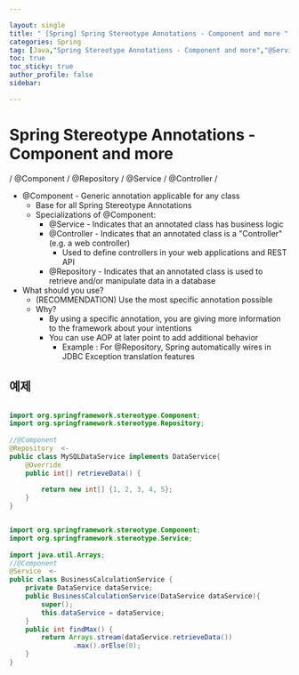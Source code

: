 ```yaml
---

layout: single
title: " [Spring] Spring Stereotype Annotations - Component and more "
categories: Spring
tag: [Java,"Spring Stereotype Annotations - Component and more","@Service","@Controller","@Repository"]
toc: true
toc_sticky: true
author_profile: false
sidebar:

---
```

# Spring Stereotype Annotations - Component and more
/ @Component / @Repository / @Service / @Controller / 

- @Component - Generic annotation applicable for any class
	- Base for all Spring Stereotype Annotations
	- Specializations of @Component:
		- @Service - Indicates that an annotated class has business logic
		- @Controller - Indicates that an annotated class is a "Controller" (e.g. a web controller)
			- Used to define controllers in your web applications and REST API
		- @Repository - Indicates that an annotated class is used to retrieve and/or manipulate data in a database
- What should you use?
	- (RECOMMENDATION) Use the most specific annotation possible
	- Why?
		- By using a specific annotation, you are giving more information to the framework about your intentions
		- You can use AOP at later point to add additional behavior
			- Example : For @Repository, Spring automatically wires in JDBC Exception translation features

## 예제

```java

import org.springframework.stereotype.Component;  
import org.springframework.stereotype.Repository;  
  
//@Component  
@Repository  <-
public class MySQLDataService implements DataService{  
    @Override  
    public int[] retrieveData() {  
  
        return new int[] {1, 2, 3, 4, 5};  
    }  
}
```


```java

import org.springframework.stereotype.Component;  
import org.springframework.stereotype.Service;  
  
import java.util.Arrays;  
//@Component  
@Service  <-
public class BusinessCalculationService {  
    private DataService dataService;  
    public BusinessCalculationService(DataService dataService){  
        super();  
        this.dataService = dataService;  
    }  
    public int findMax() {  
        return Arrays.stream(dataService.retrieveData())  
                .max().orElse(0);  
    }  
}
```